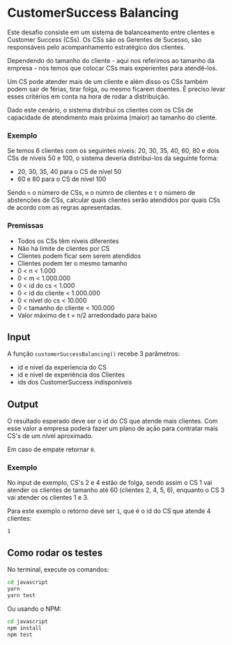 # CustomerSuccess Balancing


Este desafio consiste em um sistema de balanceamento entre clientes e Customer Success (CSs). Os CSs são os Gerentes de Sucesso, são responsáveis pelo acompanhamento estratégico dos clientes.

Dependendo do tamanho do cliente - aqui nos referimos ao tamanho da empresa - nós temos que colocar CSs mais experientes para atendê-los.

Um CS pode atender mais de um cliente e além disso os CSs também podem sair de férias, tirar folga, ou mesmo ficarem doentes. É preciso levar esses critérios em conta na hora de rodar a distribuição.

Dado este cenário, o sistema distribui os clientes com os CSs de capacidade de atendimento mais próxima (maior) ao tamanho do cliente.

### Exemplo

Se temos 6 clientes com os seguintes níveis: 20, 30, 35, 40, 60, 80 e dois CSs de níveis 50 e 100, o sistema deveria distribui-los da seguinte forma:

- 20, 30, 35, 40 para o CS de nível 50
- 60 e 80 para o CS de nível 100

Sendo `n` o número de CSs, `m` o númro de clientes e `t` o número de abstenções de CSs, calcular quais clientes serão atendidos por quais CSs de acordo com as regras apresentadas.


### Premissas

- Todos os CSs têm níveis diferentes
- Não há limite de clientes por CS
- Clientes podem ficar sem serem atendidos
- Clientes podem ter o mesmo tamanho
- 0 < n < 1.000
- 0 < m < 1.000.000
- 0 < id do cs < 1.000
- 0 < id do cliente < 1.000.000
- 0 < nível do cs < 10.000
- 0 < tamanho do cliente < 100.000
- Valor máximo de t = n/2 arredondado para baixo

## Input

A função `customerSuccessBalancing()` recebe 3 parâmetros:

- id e nivel da experiencia do CS
- id e nivel de experiência dos Clientes
- ids dos CustomerSuccess indisponíveis


## Output

O resultado esperado deve ser o id do CS que atende mais clientes. Com esse valor a empresa poderá fazer um plano de ação para contratar mais CS's de um nível aproximado.

Em caso de empate retornar `0`.

### Exemplo

No input de exemplo, CS's 2 e 4 estão de folga, sendo assim o CS 1 vai atender os clientes de tamanho até 60 (clientes 2, 4, 5, 6), enquanto o CS 3 vai atender os clientes 1 e 3.

Para este exemplo o retorno deve ser `1`, que é o id do CS que atende 4 clientes:

```
1
```

## Como rodar os testes

No terminal, execute os comandos:

```bash
cd javascript
yarn
yarn test
```

Ou usando o NPM:

```bash
cd javascript
npm install
npm test
```
